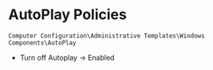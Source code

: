 # AutoPlay Policies

`Computer Configuration\Administrative Templates\Windows Components\AutoPlay`

- Turn off Autoplay -> Enabled
